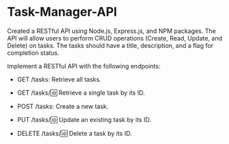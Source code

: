 # Task-Manager-API
Created a RESTful API using Node.js, Express.js, and NPM packages. The API will allow users to perform CRUD operations 
(Create, Read, Update, and Delete) on tasks. The tasks should have a title, description, 
and a flag for completion status.  

Implement a RESTful API with the following endpoints:

- GET /tasks: Retrieve all tasks.

- GET /tasks/:id: Retrieve a single task by its ID.

- POST /tasks: Create a new task.

- PUT /tasks/:id: Update an existing task by its ID.

- DELETE /tasks/:id: Delete a task by its ID.  

